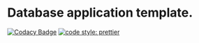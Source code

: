 Database application template.
=========================================
[![Codacy Badge](https://api.codacy.com/project/badge/Grade/0fc4c16e52814bcb9d18f758a8ccd4fa)](https://www.codacy.com/project/Alexandre-T/australian-client/dashboard?utm_source=github.com&amp;utm_medium=referral&amp;utm_content=Alexandre-T/australian-client&amp;utm_campaign=Badge_Grade_Dashboard)
[![code style: prettier](https://img.shields.io/badge/code_style-prettier-ff69b4.svg?style=flat-square)](https://github.com/prettier/prettier)
